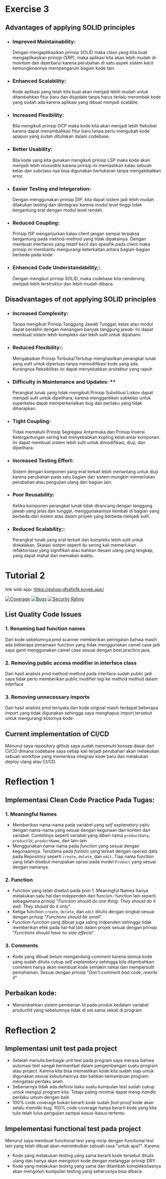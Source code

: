 # Exercise 3
## Advantages of applying SOLID principles
- ### **Improved Maintainability:** 
    Dengan mengaplikasikan prinsip SOLID maka class yang kita buat mengaplikasikan prinsip 
(SRP), maka aplikasi kita akan lebih mudah di-*maintain* dan diperbarui karena perubahan di satu aspek sistem kecil
kemungkinannya mempengaruhi bagian kode lain.
- ### **Enhanced Scalability:** 
    Kode aplikasi yang telah kita buat akan menjadi lebih mudah untuk ditambahkan fitur baru dan
diupdate tanpa harus terlalu merombak kode yang sudah ada karena aplikasi yang dibuat menjadi scalable.
- ### **Increased Flexibility:**
    Bila mengikuti prinsip OCP maka kode kita akan menjadi lebih fleksibel karena dapat menambahkan fitur baru tanpa
perlu mengubah kode apapun yang sudah dituliskan dalam codebase.
- ### **Better Usability:**
    Bila kode yang kita gunakan mengikuti prinsip LSP maka kode akan menjadi lebih *reuseable* karena prinsip ini 
memastikan kalau sebuah kelas dan subclass nya bisa digunakan bertukaran tanpa mengakibatkan error.
- ### **Easier Testing and Integeration:**
    Dengan menggunakan prinsip DIP, kita dapat sistem jadi lebih mudah dilakukan testing dan diintegrasi karena modul
level tinggi tidak bergantung erat dengan modul level rendah.
- ### **Reduced Coupling:**
    Prinsip ISP menganjurkan kalau client jangan sampai terpaksa bergantung pada method-method yang tidak dipakainya.
Dengan membuat interfaces yang relatif kecil dan spesifik pada client maka prinsip ini membantu mengurangi keterkaitan
antara bagian-bagian berbeda pada kode.
- ### **Enhanced Code Understandability;:**
    Dengan mengikut prinsip SOLID, maka codebase kita cenderung menjadi lebih terstruktur dan lebih mudah dibaca.

## Disadvantages of not applying SOLID principles
- ### **Increased Complexity:**
    Tanpa mengikuti Prinsip Tanggung Jawab Tunggal, kelas atau modul dapat berakhir dengan menangani banyak tanggung 
jawab. Ini dapat membuat sistem lebih kompleks dan lebih sulit untuk dipahami.
- ### **Reduced Flexibility::**
    Mengabaikan Prinsip Terbuka/Tertutup menghasilkan perangkat lunak yang sulit untuk diperluas tanpa memodifikasi kode
yang ada. Kurangnya fleksibilitas ini dapat menyebabkan arsitektur yang rapuh
- ### Difficulty in Maintenance and Updates: **
    Perangkat lunak yang tidak mengikuti Prinsip Substitusi Liskov dapat menjadi sulit untuk dipelihara, karena 
menggantikan subkelas untuk superkelas dapat memperkenalkan bug dan perilaku yang tidak diharapkan.
- ### **Tight Coupling:**
    Tidak mematuhi Prinsip Segregasi Antarmuka dan Prinsip Inversi Ketergantungan sering kali menyebabkan kopling ketat 
antar komponen. Ini dapat membuat sistem lebih sulit untuk dimodifikasi, diuji, dan dipelihara.
- ### **Increased Testing Effort:**
  Sistem dengan komponen yang erat terkait lebih menantang untuk diuji karena perubahan pada satu bagian dari sistem
mungkin memerlukan perubahan atau pengujian ulang dari bagian lain.
- ### **Poor Reusability:**
  Ketika komponen perangkat lunak tidak dirancang dengan tanggung jawab yang jelas dan tunggal, menggunakannya kembali 
di bagian yang berbeda dari sistem atau dalam proyek yang berbeda menjadi sulit.
- ### **Reduced Scalability::**
  Perangkat lunak yang erat terkait dan kompleks lebih sulit untuk diskalakan. Skalasi sistem seperti itu sering kali 
memerlukan refaktorisasi yang signifikan atau bahkan desain ulang yang lengkap, yang dapat mahal dan memakan waktu.

# Tutorial 2
link web app: https://eshop-dhafinfk.koyeb.app/

[![Coverage](https://sonarcloud.io/api/project_badges/measure?project=DhafinFK_tutorial-1&metric=coverage)](https://sonarcloud.io/summary/new_code?id=DhafinFK_tutorial-1)
[![Bugs](https://sonarcloud.io/api/project_badges/measure?project=DhafinFK_tutorial-1&metric=bugs)](https://sonarcloud.io/summary/new_code?id=DhafinFK_tutorial-1)
[![Security Rating](https://sonarcloud.io/api/project_badges/measure?project=DhafinFK_tutorial-1&metric=security_rating)](https://sonarcloud.io/summary/new_code?id=DhafinFK_tutorial-1)


## List Quality Code Issues

### 1. Renaming bad function names
Dari kode sebelumnya pmd scanner memberikan peringatan bahwa masih ada beberapa penamaan function yang tidak menggunakan
camel case jadi saya ganti menggunakan camel case sesuai dengan best practice java.

### 2. Removing public access modifier in interface class
Dari hasil analisis pmd method-method pada interface sudah public jadi saya tidak perlu memberikan public modifier lagi
ke method method dalam interface

### 3. Removing unnecessary imports
Dari hasil analisis pmd ternyata dari kode original masih terdapat beberapa import yang tidak digunakan
sehingga saya menghapus import tersebut untuk mengurangi kotornya kode

## Current implementation of CI/CD
Menurut saya repository github saya sudah memenuhi konsep dasar dari CI/CD dimana codebase saya setiap kali terjadi
perubahan akan melakukan sebuah workflow yang memeriksa integrasi kode baru dan melakukan deploy ulang atau CI/CD.

# Reflection 1
## Implementasi Clean Code Practice Pada Tugas:

### 1. Meaningful Names
* Memberikan nama-nama pada variabel yang _self explanatory_ yaitu dengan nama-nama yang sesuai dengan  kegunaan dan
konten dari variabel. Contohnya seperti variabel yang diberi nama `productData`, `productId`, `productName`, dan 
lain-lain
* Menggunakan nama-nama pada _function_ yang sesuai dengan kegunaannya. Terutama pada _funtion_ yang terkait dengan
operasi data pada Repository seperti `create`, `delete`, dan `edit`. Tiap nama function yang telah disebut merupakan
oprasi pada model `Product` yang sesuai dengan namanya.

### 2. Function
* Function yang telah disebut pada poin 1. Meaningful Names hanya melakukan satu hal dan independen dari funcion-
function lain seperti sebagaimana prinsip "_Function should do one thing. They should do it well. They should do it 
only_". 
* Ketiga function `create`, `delete`, dan `edit` ditulis dengan singkat sesuai dengan prinsip "_Functions should be 
small_".
* Function-function yang dibuat juga saling indpenden sehingga tidak memberikan efek pada hal-hal lain dalam projek 
sesuai dengan prinsip "_Functions should have no side effects_".

### 3. Comments
* Kode yang dibuat belum mengandung comment karena semua kode yang sudah ditulis cukup _self explanatory_ sehingga
bila ditambahkan comment hanya akan membuat kode semakin ramai dan mempersulit pemahaman. Sesuai dengan prinsip 
"_Don't comment bad code, rewrite it_"

## Perbaikan kode:
* Menambahkan sistem pemberian Id pada produk kedalam variabel productId yang sebelumnya tidak di set sama sekali 
di program

# Reflection 2
## Implementasi unit test pada project
* Setelah menulis berbagai unit test pada program saya merasa bahwa automasi test sangat bermanfaat dalam pengembangan
suatu program atau project. Karena kita bisa memastikan kode kita sudah siap untuk digunakan sesuai kebutuhannya dan
bahkan kemampuan program mengatasi perilaku aneh.
* Sebenarnya tidak ada definisi baku suatu kumpulan test sudah cukup untuk menguji program kita. Tetapi paling minimal
dapat meng-_handle_ perilaku umum dengan baik
* 100% code coverage bukan berarti kode sudah _fool-proof_ kode akan selalu memiliki bug. 100% code coverage hanya
berarti kode yang kita tulis telah lulus pengujian sampai kasus-kasus tertentu

## Impelementasi functional test pada project
Menurut saya membuat functional test yang mirip dengan functional test lain yang telah dibuat akan menimbulkan sebuah
rasa "untuk apa?". Karena:
* Kode yang melakukan testing yang sama berarti kode tersebut ditulis ulang dan hanya akan mengotori kode dengan
melanggar prinsip DRY.
* Kode yang melakukan testing yang sama dan ditambah kompleksitasnya akan mengotori kumpulan testing yang seharusnya
bisa dibaca.

